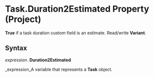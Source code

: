 
# Task.Duration2Estimated Property (Project)

 **True** if a task duration custom field is an estimate. Read/write **Variant**.


## Syntax

 _expression_. **Duration2Estimated**

 _expression_A variable that represents a  **Task** object.

